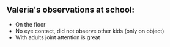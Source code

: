 Valeria's observations at school:
---------------------------------
- On the floor
- No eye contact, did not observe other kids (only on object)
- With adults joint attention is great